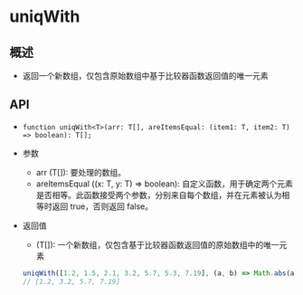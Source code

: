 # uniqWith

## 概述

+ 返回一个新数组，仅包含原始数组中基于比较器函数返回值的唯一元素

## API

+ `function uniqWith<T>(arr: T[], areItemsEqual: (item1: T, item2: T) => boolean): T[];`

+ 参数

  + arr (T[]): 要处理的数组。
  + areItemsEqual ((x: T, y: T) => boolean): 自定义函数，用于确定两个元素是否相等。此函数接受两个参数，分别来自每个数组，并在元素被认为相等时返回 true，否则返回 false。

+ 返回值

  + (T[]): 一个新数组，仅包含基于比较器函数返回值的原始数组中的唯一元素


  ```js
  uniqWith([1.2, 1.5, 2.1, 3.2, 5.7, 5.3, 7.19], (a, b) => Math.abs(a - b) < 1);
  // [1.2, 3.2, 5.7, 7.19]
  ```
